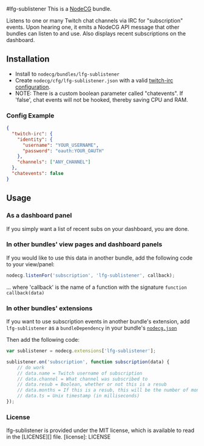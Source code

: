#lfg-sublistener
This is a [NodeCG](http://github.com/nodecg/nodecg) bundle.

Listens to one or many Twitch chat channels via IRC for "subscription" events.
Upon hearing one, it emits a NodeCG API message that other bundles can listen to and use.
Also displays recent subscriptions on the dashboard.

## Installation
- Install to `nodecg/bundles/lfg-sublistener`
- Create `nodecg/cfg/lfg-sublistener.json` with a valid [twitch-irc configuration](https://github.com/Schmoopiie/twitch-irc/wiki#configuration).
- NOTE: There is a custom boolean parameter called "chatevents". If 'false', chat events will not be hooked, thereby saving CPU and RAM.

### Config Example
```json
{
  "twitch-irc": {
    "identity": {
      "username": "YOUR_USERNAME",
      "password": "oauth:YOUR_OAUTH"
    },
    "channels": ["ANY_CHANNEL"]
  },
  "chatevents": false
}
```

## Usage
### As a dashboard panel
If you simply want a list of recent subs on your dashboard, you are done.

### In other bundles' view pages and dashboard panels
If you would like to use this data in another bundle, add the following code to your view/panel:
```javascript
nodecg.listenFor('subscription', 'lfg-sublistener', callback);
```
... where 'callback' is the name of a function with the signature `function callback(data)`

### In other bundles' extensions
If you want to use subscription events in another bundle's extension,
add `lfg-sublistener` as a `bundleDependency` in your bundle's [`nodecg.json`](https://github.com/nodecg/nodecg/wiki/nodecg.json)

Then add the following code:
```javascript
var sublistener = nodecg.extensions['lfg-sublistener'];

sublistener.on('subscription', function subscription(data) {
    // do work
    // data.name = Twitch username of subscription
    // data.channel = What channel was subscribed to
    // data.resub = Boolean, whether or not this is a resub
    // data.months = If this is a resub, this will be the number of months they have been subscribed for
    // data.ts = Unix timestamp (in milliseconds)
});
```

### License
lfg-sublistener is provided under the MIT license, which is available to read in the [LICENSE][] file.
[license]: LICENSE
